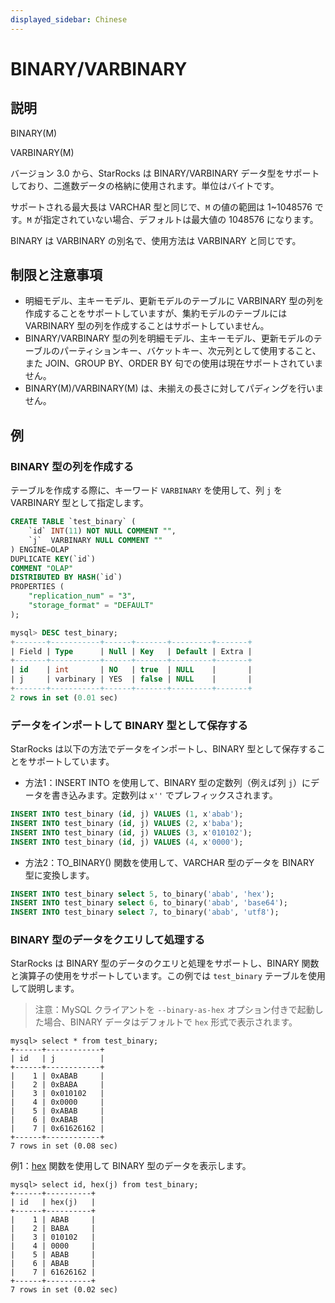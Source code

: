 ```yaml
---
displayed_sidebar: Chinese
---
```


# BINARY/VARBINARY

## 説明

BINARY(M)

VARBINARY(M)

バージョン 3.0 から、StarRocks は BINARY/VARBINARY データ型をサポートしており、二進数データの格納に使用されます。単位はバイトです。

サポートされる最大長は VARCHAR 型と同じで、`M` の値の範囲は 1~1048576 です。`M` が指定されていない場合、デフォルトは最大値の 1048576 になります。

BINARY は VARBINARY の別名で、使用方法は VARBINARY と同じです。

## 制限と注意事項

- 明細モデル、主キーモデル、更新モデルのテーブルに VARBINARY 型の列を作成することをサポートしていますが、集約モデルのテーブルには VARBINARY 型の列を作成することはサポートしていません。
- BINARY/VARBINARY 型の列を明細モデル、主キーモデル、更新モデルのテーブルのパーティションキー、バケットキー、次元列として使用すること、また JOIN、GROUP BY、ORDER BY 句での使用は現在サポートされていません。
- BINARY(M)/VARBINARY(M) は、未揃えの長さに対してパディングを行いません。

## 例

### BINARY 型の列を作成する

テーブルを作成する際に、キーワード `VARBINARY` を使用して、列 `j` を VARBINARY 型として指定します。

```SQL
CREATE TABLE `test_binary` (
    `id` INT(11) NOT NULL COMMENT "",
    `j`  VARBINARY NULL COMMENT ""
) ENGINE=OLAP
DUPLICATE KEY(`id`)
COMMENT "OLAP"
DISTRIBUTED BY HASH(`id`)
PROPERTIES (
    "replication_num" = "3",
    "storage_format" = "DEFAULT"
);

mysql> DESC test_binary;
+-------+-----------+------+-------+---------+-------+
| Field | Type      | Null | Key   | Default | Extra |
+-------+-----------+------+-------+---------+-------+
| id    | int       | NO   | true  | NULL    |       |
| j     | varbinary | YES  | false | NULL    |       |
+-------+-----------+------+-------+---------+-------+
2 rows in set (0.01 sec)
```

### データをインポートして BINARY 型として保存する

StarRocks は以下の方法でデータをインポートし、BINARY 型として保存することをサポートしています。

- 方法1：INSERT INTO を使用して、BINARY 型の定数列（例えば列 `j`）にデータを書き込みます。定数列は `x''` でプレフィックスされます。

```SQL
INSERT INTO test_binary (id, j) VALUES (1, x'abab');
INSERT INTO test_binary (id, j) VALUES (2, x'baba');
INSERT INTO test_binary (id, j) VALUES (3, x'010102');
INSERT INTO test_binary (id, j) VALUES (4, x'0000');
```

- 方法2：TO_BINARY() 関数を使用して、VARCHAR 型のデータを BINARY 型に変換します。

```SQL
INSERT INTO test_binary select 5, to_binary('abab', 'hex');
INSERT INTO test_binary select 6, to_binary('abab', 'base64');
INSERT INTO test_binary select 7, to_binary('abab', 'utf8');
```

### BINARY 型のデータをクエリして処理する

StarRocks は BINARY 型のデータのクエリと処理をサポートし、BINARY 関数と演算子の使用をサポートしています。この例では `test_binary` テーブルを使用して説明します。

> 注意：MySQL クライアントを `--binary-as-hex` オプション付きで起動した場合、BINARY データはデフォルトで `hex` 形式で表示されます。

```Plain Text
mysql> select * from test_binary;
+------+------------+
| id   | j          |
+------+------------+
|    1 | 0xABAB     |
|    2 | 0xBABA     |
|    3 | 0x010102   |
|    4 | 0x0000     |
|    5 | 0xABAB     |
|    6 | 0xABAB     |
|    7 | 0x61626162 |
+------+------------+
7 rows in set (0.08 sec)
```

例1：[hex](../../sql-functions/string-functions/hex.md) 関数を使用して BINARY 型のデータを表示します。

```Plain Text
mysql> select id, hex(j) from test_binary;
+------+----------+
| id   | hex(j)   |
+------+----------+
|    1 | ABAB     |
|    2 | BABA     |
|    3 | 010102   |
|    4 | 0000     |
|    5 | ABAB     |
|    6 | ABAB     |
|    7 | 61626162 |
+------+----------+
7 rows in set (0.02 sec)
```
